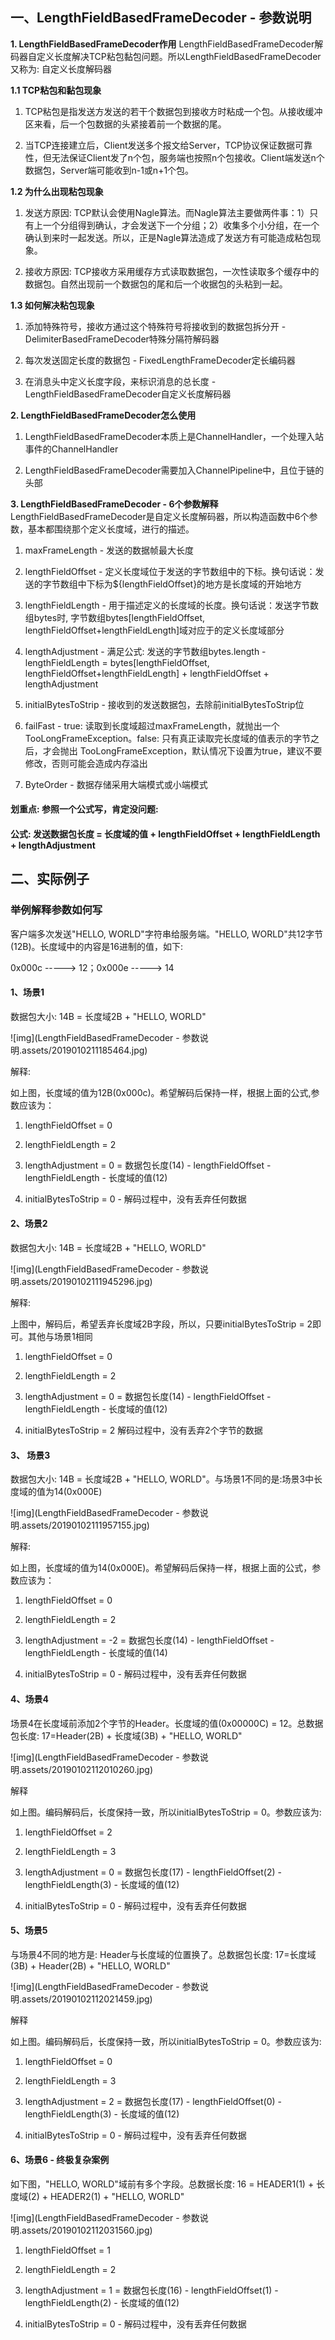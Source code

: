 ## 一、LengthFieldBasedFrameDecoder - 参数说明

**1. LengthFieldBasedFrameDecoder作用**
LengthFieldBasedFrameDecoder解码器自定义长度解决TCP粘包黏包问题。所以LengthFieldBasedFrameDecoder又称为: 自定义长度解码器

**1.1 TCP粘包和黏包现象**

1. TCP粘包是指发送方发送的若干个数据包到接收方时粘成一个包。从接收缓冲区来看，后一个包数据的头紧接着前一个数据的尾。

2. 当TCP连接建立后，Client发送多个报文给Server，TCP协议保证数据可靠性，但无法保证Client发了n个包，服务端也按照n个包接收。Client端发送n个数据包，Server端可能收到n-1或n+1个包。

**1.2 为什么出现粘包现象**

1. 发送方原因: TCP默认会使用Nagle算法。而Nagle算法主要做两件事：1）只有上一个分组得到确认，才会发送下一个分组；2）收集多个小分组，在一个确认到来时一起发送。所以，正是Nagle算法造成了发送方有可能造成粘包现象。

2. 接收方原因: TCP接收方采用缓存方式读取数据包，一次性读取多个缓存中的数据包。自然出现前一个数据包的尾和后一个收据包的头粘到一起。

**1.3 如何解决粘包现象**

1. 添加特殊符号，接收方通过这个特殊符号将接收到的数据包拆分开 - DelimiterBasedFrameDecoder特殊分隔符解码器

2. 每次发送固定长度的数据包 - FixedLengthFrameDecoder定长编码器

3. 在消息头中定义长度字段，来标识消息的总长度 - LengthFieldBasedFrameDecoder自定义长度解码器

**2. LengthFieldBasedFrameDecoder怎么使用**

1. LengthFieldBasedFrameDecoder本质上是ChannelHandler，一个处理入站事件的ChannelHandler

2. LengthFieldBasedFrameDecoder需要加入ChannelPipeline中，且位于链的头部

**3. LengthFieldBasedFrameDecoder - 6个参数解释**
LengthFieldBasedFrameDecoder是自定义长度解码器，所以构造函数中6个参数，基本都围绕那个定义长度域，进行的描述。

1. maxFrameLength - 发送的数据帧最大长度

2. lengthFieldOffset - 定义长度域位于发送的字节数组中的下标。换句话说：发送的字节数组中下标为${lengthFieldOffset}的地方是长度域的开始地方

3. lengthFieldLength - 用于描述定义的长度域的长度。换句话说：发送字节数组bytes时, 字节数组bytes[lengthFieldOffset, lengthFieldOffset+lengthFieldLength]域对应于的定义长度域部分

4. lengthAdjustment - 满足公式: 发送的字节数组bytes.length - lengthFieldLength = bytes[lengthFieldOffset, lengthFieldOffset+lengthFieldLength] + lengthFieldOffset + lengthAdjustment 

5. initialBytesToStrip - 接收到的发送数据包，去除前initialBytesToStrip位

6. failFast - true: 读取到长度域超过maxFrameLength，就抛出一个 TooLongFrameException。false: 只有真正读取完长度域的值表示的字节之后，才会抛出 TooLongFrameException，默认情况下设置为true，建议不要修改，否则可能会造成内存溢出

7. ByteOrder - 数据存储采用大端模式或小端模式

#### **划重点: 参照一个公式写，肯定没问题:**

#### 公式: 发送数据包长度 = 长度域的值 + lengthFieldOffset + lengthFieldLength + lengthAdjustment

## 二、实际例子

### 举例解释参数如何写

客户端多次发送"HELLO, WORLD"字符串给服务端。"HELLO, WORLD"共12字节(12B)。长度域中的内容是16进制的值，如下:

0x000c -----> 12；0x000e -----> 14

#### 1、场景1

数据包大小: 14B = 长度域2B + "HELLO, WORLD"

![img](LengthFieldBasedFrameDecoder - 参数说明.assets/2019010211185464.jpg)

解释:

如上图，长度域的值为12B(0x000c)。希望解码后保持一样，根据上面的公式,参数应该为：

1. lengthFieldOffset = 0

2. lengthFieldLength = 2

3. lengthAdjustment = 0 = 数据包长度(14) - lengthFieldOffset - lengthFieldLength - 长度域的值(12)

4. initialBytesToStrip = 0 - 解码过程中，没有丢弃任何数据

#### 2、场景2

数据包大小: 14B = 长度域2B + "HELLO, WORLD"

![img](LengthFieldBasedFrameDecoder - 参数说明.assets/20190102111945296.jpg)

解释:

上图中，解码后，希望丢弃长度域2B字段，所以，只要initialBytesToStrip = 2即可。其他与场景1相同

1. lengthFieldOffset = 0

2. lengthFieldLength = 2

3. lengthAdjustment = 0 = 数据包长度(14) - lengthFieldOffset - lengthFieldLength - 长度域的值(12) 

4. initialBytesToStrip = 2 解码过程中，没有丢弃2个字节的数据

#### 3、 场景3

数据包大小: 14B = 长度域2B + "HELLO, WORLD"。与场景1不同的是:场景3中长度域的值为14(0x000E)

![img](LengthFieldBasedFrameDecoder - 参数说明.assets/20190102111957155.jpg)

解释:

如上图，长度域的值为14(0x000E)。希望解码后保持一样，根据上面的公式，参数应该为：

1. lengthFieldOffset = 0

2. lengthFieldLength = 2

3. lengthAdjustment = -2 = 数据包长度(14) - lengthFieldOffset - lengthFieldLength - 长度域的值(14)

4. initialBytesToStrip = 0 - 解码过程中，没有丢弃任何数据

#### 4、场景4

场景4在长度域前添加2个字节的Header。长度域的值(0x00000C) = 12。总数据包长度: 17=Header(2B) + 长度域(3B) + "HELLO, WORLD" 

![img](LengthFieldBasedFrameDecoder - 参数说明.assets/20190102112010260.jpg)

解释

如上图。编码解码后，长度保持一致，所以initialBytesToStrip = 0。参数应该为:

1. lengthFieldOffset = 2

2. lengthFieldLength = 3

3. lengthAdjustment = 0 = 数据包长度(17) - lengthFieldOffset(2) - lengthFieldLength(3) - 长度域的值(12)

4. initialBytesToStrip = 0 - 解码过程中，没有丢弃任何数据

#### 5、场景5

与场景4不同的地方是: Header与长度域的位置换了。总数据包长度: 17=长度域(3B) + Header(2B) + "HELLO, WORLD" 

![img](LengthFieldBasedFrameDecoder - 参数说明.assets/20190102112021459.jpg)

解释

如上图。编码解码后，长度保持一致，所以initialBytesToStrip = 0。参数应该为:

1. lengthFieldOffset = 0

2. lengthFieldLength = 3

3. lengthAdjustment = 2 = 数据包长度(17) - lengthFieldOffset(0) - lengthFieldLength(3) - 长度域的值(12)

4. initialBytesToStrip = 0 - 解码过程中，没有丢弃任何数据

#### 6、场景6 - 终极复杂案例

如下图，"HELLO, WORLD"域前有多个字段。总数据长度: 16 = HEADER1(1) + 长度域(2) + HEADER2(1) + "HELLO, WORLD" 

![img](LengthFieldBasedFrameDecoder - 参数说明.assets/20190102112031560.jpg)

1. lengthFieldOffset = 1

2. lengthFieldLength = 2

3. lengthAdjustment = 1 = 数据包长度(16) - lengthFieldOffset(1) - lengthFieldLength(2) - 长度域的值(12)

4. initialBytesToStrip = 0 - 解码过程中，没有丢弃任何数据

